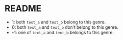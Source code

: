 # README

- 1: both ``text_a`` and ``text_b`` belong to this genre.
- 0: both ``text_a`` and ``text_b`` don't belong to this genre.
- -1: one of ``text_a`` and ``text_b`` belongs to this genre.

